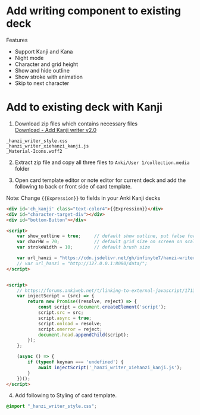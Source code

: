 # Add writing component to existing deck

Features
- Support Kanji and Kana
- Night mode
- Character and grid height
- Show and hide outline
- Show stroke with animation
- Skip to next character

# Add to existing deck with Kanji

1. Download zip files which contains necessary files<br>
[Download - Add Kanji writer v2.0](https://github.com/infinyte7/Write-Kanji/releases/download/v2.0/Add.Kanji.writer.to.existing.deck.version.2.0.zip)

```
_hanzi_writer_style.css
_hanzi_writer_xiehanzi_kanji.js
_Material-Icons.woff2
```

2. Extract zip file and copy all three files to `Anki/User 1/collection.media` folder

3. Open card template editor or note editor for current deck and add the following to back or front side of card template.

Note: Change `{{Expression}}` to fields in your Anki Kanji decks

```html
<div id='ch_kanji' class="text-color4">{{Expression}}</div>
<div id="character-target-div"></div>
<div id="bottom-Button"></div>

<script>
    var show_outline = true;     // default show outline, put false for hiding
    var charHW = 70;             // default grid size on screen on scale of 0-100
    var strokeWidth = 10;        // default brush size

    var url_hanzi = "https://cdn.jsdelivr.net/gh/infinyte7/hanzi-writer-data-jp@master/data/";
    // var url_hanzi = "http://127.0.0.1:8080/data/";
</script>


<script>
    // https://forums.ankiweb.net/t/linking-to-external-javascript/1713/4
    var injectScript = (src) => {
        return new Promise((resolve, reject) => {
            const script = document.createElement('script');
            script.src = src;
            script.async = true;
            script.onload = resolve;
            script.onerror = reject;
            document.head.appendChild(script);
        });
    };

    (async () => {
        if (typeof keyman === 'undefined') {
            await injectScript('_hanzi_writer_xiehanzi_kanji.js');
        }
    })();
</script>
```

4. Add following to Styling of card template.
```css
@import "_hanzi_writer_style.css";
```



